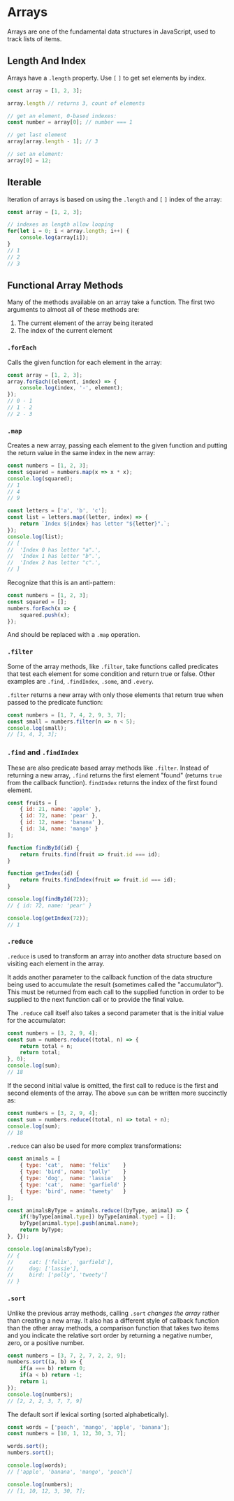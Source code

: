Arrays
===

Arrays are one of the fundamental data structures in JavaScript, used to track lists of items.

## Length And Index 

Arrays have a `.length` property. Use `[` `]` to get set elements by index.

```js
const array = [1, 2, 3];

array.length // returns 3, count of elements

// get an element, 0-based indexes:
const number = array[0]; // number === 1

// get last element
array[array.length - 1]; // 3

// set an element:
array[0] = 12;

```

## Iterable

Iteration of arrays is based on using the `.length` and `[` `]` index of the array:

```js
const array = [1, 2, 3];

// indexes as length allow looping
for(let i = 0; i < array.length; i++) {
    console.log(array[i]);
}
// 1
// 2
// 3
```

## Functional Array Methods

Many of the methods available on an array take a function. The first
two arguments to almost all of these methods are:

1. The current element of the array being iterated
1. The index of the current element

### `.forEach` 

Calls the given function for each element in the array:

```js
const array = [1, 2, 3];
array.forEach((element, index) => {
    console.log(index, '-', element);
});
// 0 - 1
// 1 - 2
// 2 - 3
```

### `.map` 

Creates a new array, passing each element to the given function
and putting the return value in the same index in the new array:

```js
const numbers = [1, 2, 3];
const squared = numbers.map(x => x * x);
console.log(squared);
// 1
// 4
// 9

const letters = ['a', 'b', 'c'];
const list = letters.map((letter, index) => {
    return `Index ${index} has letter "${letter}".`;
});
console.log(list);
// [
//  'Index 0 has letter "a".',
//  'Index 1 has letter "b".',
//  'Index 2 has letter "c".',
// ]
```

Recognize that this is an anti-pattern:

```js
const numbers = [1, 2, 3];
const squared = [];
numbers.forEach(x => {
    squared.push(x);
});
```

And should be replaced with a `.map` operation.

### `.filter`

Some of the array methods, like `.filter`, take functions called
predicates that test each element for some condition and return true
or false.  Other examples are `.find`, `.findIndex`, `.some`, and `.every`.

`.filter` returns a new array with only those elements that return true 
when passed to the predicate function:

```js
const numbers = [1, 7, 4, 2, 9, 3, 7];
const small = numbers.filter(n => n < 5);
console.log(small);
// [1, 4, 2, 3];
```

### `.find` and `.findIndex`

These are also predicate based array methods like `.filter`. 
Instead of returning a new array, `.find` returns the first element
"found" (returns `true` from the callback function). `findIndex` returns the index of the first found element.

```js
const fruits = [
    { id: 21, name: 'apple' },
    { id: 72, name: 'pear' },
    { id: 12, name: 'banana' },
    { id: 34, name: 'mango' }
];

function findById(id) {
    return fruits.find(fruit => fruit.id === id);
}

function getIndex(id) {
    return fruits.findIndex(fruit => fruit.id === id);
}

console.log(findById(72));
// { id: 72, name: 'pear' }

console.log(getIndex(72));
// 1
```

### `.reduce`

`.reduce` is used to transform an array into another data structure
based on visiting each element in the array. 

It adds another parameter to the callback function of the data 
structure being used to accumulate the result (sometimes called the 
"accumulator"). This must be returned from each call to the supplied 
function in order to be supplied to the next function call or to 
provide the final value. 

The `.reduce` call itself also takes a second parameter that is the initial value for the accumulator:

```js
const numbers = [3, 2, 9, 4];
const sum = numbers.reduce((total, n) => {
    return total + n;
    return total;
}, 0);
console.log(sum);
// 18
```

If the second initial value is omitted, the first call
to reduce is the first and second elements of the array.
The above `sum` can be written more succinctly as:

```js
const numbers = [3, 2, 9, 4];
const sum = numbers.reduce((total, n) => total + n);
console.log(sum);
// 18
```

`.reduce` can also be used for more complex transformations:

```js
const animals = [
    { type: 'cat',  name: 'felix'    }
    { type: 'bird', name: 'polly'    }
    { type: 'dog',  name: 'lassie'   }
    { type: 'cat',  name: 'garfield' }
    { type: 'bird', name: 'tweety'   }
];

const animalsByType = animals.reduce((byType, animal) => {
    if(!byType[animal.type]) byType[animal.type] = [];
    byType[animal.type].push(animal.name);
    return byType;
}, {});

console.log(animalsByType);
// {
//     cat: ['felix', 'garfield'],
//     dog: ['lassie'],
//     bird: ['polly', 'tweety']
// }
```

### `.sort`

Unlike the previous array methods, calling `.sort` _changes the array_
rather than creating a new array. It also has a different style of 
callback function than the other array methods, a comparison function that
takes two items and you indicate the relative sort order by returning a negative number,
zero, or a positive number.

```js
const numbers = [3, 7, 2, 7, 2, 2, 9];
numbers.sort((a, b) => {
    if(a === b) return 0;
    if(a < b) return -1;
    return 1;
});
console.log(numbers);
// [2, 2, 2, 3, 7, 7, 9]
```

The default sort if lexical sorting (sorted alphabetically).

```js
const words = ['peach', 'mango', 'apple', 'banana'];
const numbers = [10, 1, 12, 30, 3, 7];

words.sort();
numbers.sort();

console.log(words);
// ['apple', 'banana', 'mango', 'peach']

console.log(numbers);
// [1, 10, 12, 3, 30, 7];
```

 